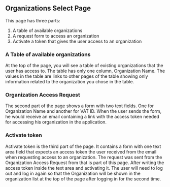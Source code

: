 ## Organizations Select Page


This page has three parts:
1. A table of available organizations
2. A request form to access an organization
3. Activate a token that gives the user access to an organization


### A Table of available organizations

At the top of the page, you will see a table of existing organizations that the user has access to. The table has only one column, Organization Name. The values in the table are links to other pages of the table showing only information related to the organization you chose in the table.

### Organization Access Request

The second part of the page shows a form with two text fields. One for Organization Name and another for VAT ID. When the user sends the form, he would receive an email containing a link with the access token needed for accessing his organization in the application.

### Activate token

Activate token is the third part of the page. It contains a form with one text area field that expects an access token the user received from the email when requesting access to an organization. The request was sent from the Organization Access Request from that is part of this page. After writing the access token inside the text area and activating it. The user will need to log out and log in again so that the Organization will be shown in the organization list at the top of the page after logging in for the second time. 